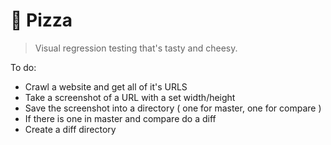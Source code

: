 🍕 Pizza
==============

> Visual regression testing that's tasty and cheesy.


To do:
- Crawl a website and get all of it's URLS
- Take a screenshot of a URL with a set width/height
- Save the screenshot into a directory ( one for master, one for compare )
- If there is one in master and compare do a diff
- Create a diff directory
